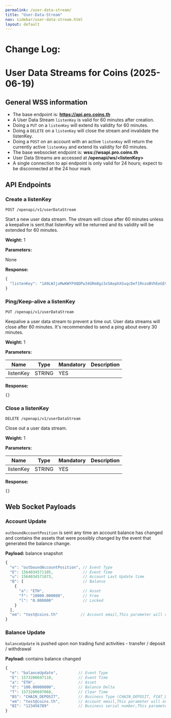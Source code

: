 ```yaml
---
permalink: /user-data-stream/
title: "User-Data-Stream"
nav: sidebar/user-data-stream.html
layout: default
---
```



# Change Log:


# User Data Streams for Coins (2025-06-19)

## General WSS information

* The base endpoint is: **https://api.pro.coins.th**
* A User Data Stream `listenKey` is valid for 60 minutes after creation.
* Doing a `PUT` on a `listenKey` will extend its validity for 60 minutes.
* Doing a `DELETE` on a `listenKey` will close the stream and invalidate the listenKey.
* Doing a `POST` on an account with an active `listenKey` will return the currently active `listenKey` and extend its validity for 60 minutes.
* The base websocket endpoint is: **wss://wsapi.pro.coins.th**
* User Data Streams are accessed at **/openapi/ws/\<listenKey\>**
* A single connection to api endpoint is only valid for 24 hours; expect to be disconnected at the 24 hour mark

## API Endpoints

### Create a listenKey

```shell
POST /openapi/v1/userDataStream
```

Start a new user data stream. The stream will close after 60 minutes unless a keepalive is sent.that listenKey will be returned and its validity will be extended for 60 minutes.

**Weight:** 1

**Parameters:**

None

**Response:**

```javascript
{
  "listenKey": "1A9LWJjuMwKWYP4QQPw34GRm8gz3x5AephXSuqcDef1RnzoBVhEeGE963CoS1Sgj"
}
```

### Ping/Keep-alive a listenKey

```shell
PUT /openapi/v1/userDataStream
```

Keepalive a user data stream to prevent a time out. User data streams will close after 60 minutes. It's recommended to send a ping about every 30 minutes.

**Weight:** 1

**Parameters:**

Name | Type | Mandatory | Description
------------ | ------------ | ------------ | ------------
listenKey | STRING | YES |

**Response:**

```javascript
{}
```

### Close a listenKey

```shell
DELETE /openapi/v1/userDataStream
```

Close out a user data stream.

**Weight:** 1

**Parameters:**

Name | Type | Mandatory | Description
------------ | ------------ | ------------ | ------------
listenKey | STRING | YES |

**Response:**

```javascript
{}
```

## Web Socket Payloads

### Account Update

`outboundAccountPosition` is sent any time an account balance has changed and contains the assets that were possibly changed by the event that generated the balance change.

**Payload:**
balance snapshot

```javascript
{
  "e": "outboundAccountPosition", // Event Type
  "E": 1564034571105,             // Event Time
  "u": 1564034571073,             // Account Last Update time
  "B": [                          // Balance
    {
      "a": "ETH",                 // Asset
      "f": "10000.000000",        // Free
      "l": "0.000000"             // Locked
    }
  ],
  "em": "test@coins.th"          // Account email,This parameter will only be provided when the master account is whitelisted and there has been a balance change on the sub-account.
}
```


### Balance Update

`balanceUpdate`  is pushed upon non trading fund activities - transfer / deposit / withdrawal

**Payload:**
contains balance changed

```javascript
{
  "e": "balanceUpdate",         // Event Type
  "E": 1573200697110,           // Event Time
  "a": "ETH",                   // Asset
  "d": "100.00000000",          // Balance Delta
  "T": 1573200697068,           // Clear Time
  "BS": "CHAIN_DEPOSIT",        // Business Type (CHAIN_DEPOSIT, FIAT_DEPOSIT, TRADE, FEE, FIAT_WITHDRAWAL, CHAIN_WITHDRAWAL, CONVERT, DISTRIBUTION, P2P_TRANSFER, SPOT_TO_CREDIT, CREDIT_TO_SPOT, VIRTUAL_DISTRIBUTE, OTHERS)
  "em": "test@coins.th",        // Account email,This parameter will only be provided when the master account is whitelisted and there has been a balance change on the sub-account.
  "BI": "123456789"             // Business serial number,This parameter will only be provided when the master account is whitelisted and there has been a balance change on the sub-account.
}
```
